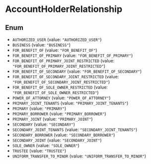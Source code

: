 # AccountHolderRelationship

## Enum

* `AUTHORIZED_USER` (value: `"AUTHORIZED_USER"`)
* `BUSINESS` (value: `"BUSINESS"`)
* `FOR_BENEFIT_OF` (value: `"FOR_BENEFIT_OF"`)
* `FOR_BENEFIT_OF_PRIMARY` (value: `"FOR_BENEFIT_OF_PRIMARY"`)
* `FOR_BENEFIT_OF_PRIMARY_JOINT_RESTRICTED` (value: `"FOR_BENEFIT_OF_PRIMARY_JOINT_RESTRICTED"`)
* `FOR_BENEFIT_OF_SECONDARY` (value: `"FOR_BENEFIT_OF_SECONDARY"`)
* `FOR_BENEFIT_OF_SECONDARY_JOINT_RESTRICTED` (value: `"FOR_BENEFIT_OF_SECONDARY_JOINT_RESTRICTED"`)
* `FOR_BENEFIT_OF_SOLE_OWNER_RESTRICTED` (value: `"FOR_BENEFIT_OF_SOLE_OWNER_RESTRICTED"`)
* `POWER_OF_ATTORNEY` (value: `"POWER_OF_ATTORNEY"`)
* `PRIMARY_JOINT_TENANTS` (value: `"PRIMARY_JOINT_TENANTS"`)
* `PRIMARY` (value: `"PRIMARY"`)
* `PRIMARY_BORROWER` (value: `"PRIMARY_BORROWER"`)
* `PRIMARY_JOINT` (value: `"PRIMARY_JOINT"`)
* `SECONDARY` (value: `"SECONDARY"`)
* `SECONDARY_JOINT_TENANTS` (value: `"SECONDARY_JOINT_TENANTS"`)
* `SECONDARY_BORROWER` (value: `"SECONDARY_BORROWER"`)
* `SECONDARY_JOINT` (value: `"SECONDARY_JOINT"`)
* `SOLE_OWNER` (value: `"SOLE_OWNER"`)
* `TRUSTEE` (value: `"TRUSTEE"`)
* `UNIFORM_TRANSFER_TO_MINOR` (value: `"UNIFORM_TRANSFER_TO_MINOR"`)
